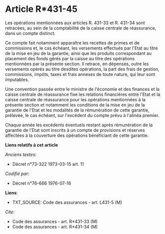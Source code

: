 # Article R*431-45

Les opérations mentionnées aux articles R. 431-33 et R. 431-34 sont retracées, au sein de la comptabilité de la caisse
centrale de réassurance, dans un compte distinct.

Ce compte fait notamment apparaître les recettes de primes et de commissions et, le cas échéant, les versements effectués par
l'Etat au titre de la mise en jeu de la garantie, ainsi que les produits correspondant au placement des fonds gérés par la
caisse au titre des opérations mentionnées par la présente section. Il retrace, en dépenses, outre les versements opérés au
titre desdites opérations, la part des frais de gestion, commissions, impôts, taxes et frais annexes de toute nature, qui
leur sont imputables.

Une convention passée entre le ministre de l'économie et des finances et la caisse centrale de réassurance fixe les relations
financières entre l'Etat et la caisse centrale de réassurance pour les opérations mentionnées à la présente section et
notamment les conditions de la mise en jeu de la garantie de l'Etat et les modalités de la rémunération de cette garantie,
prélevée, le cas échéant, sur l'excédent du compte prévu à l'alinéa premier.

Chaque année les excédents éventuels restant après rémunération de la garantie de l'Etat sont inscrits à un compte de
provisions et réserves affectées à la couverture des opérations bénéficiant de cette garantie.

**Liens relatifs à cet article**

_Anciens textes_:

  - Décret n°73-322 1973-03-15 art. 11

_Codifié par_:

  - Décret n°76-666 1976-07-16

**Liens**:

  - TXT_SOURCE: Code des assurances - art. L431-5 (M)

_Cite_:

  - Code des assurances - art. R*431-33 (M)
  - Code des assurances - art. R*431-34 (M)
